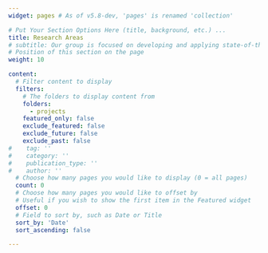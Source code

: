 ```yaml
---
widget: pages # As of v5.8-dev, 'pages' is renamed 'collection'

# Put Your Section Options Here (title, background, etc.) ...
title: Research Areas
# subtitle: Our group is focused on developing and applying state-of-the art methods to solve challenging problems in radiotherapy image computing. We use a wide range of techniques, from image processing algorithms and statistical modelling to machine learning and deep learning. We also have experience in developing physical phantoms to be used in paediatric radiotherapy.
# Position of this section on the page
weight: 10

content:
  # Filter content to display
  filters:
    # The folders to display content from
    folders:
      - projects
    featured_only: false
    exclude_featured: false
    exclude_future: false
    exclude_past: false
#    tag: ''
#    category: ''
#    publication_type: ''
#    author: ''
  # Choose how many pages you would like to display (0 = all pages)
  count: 0
  # Choose how many pages you would like to offset by
  # Useful if you wish to show the first item in the Featured widget
  offset: 0
  # Field to sort by, such as Date or Title
  sort_by: 'Date'
  sort_ascending: false

---
```

